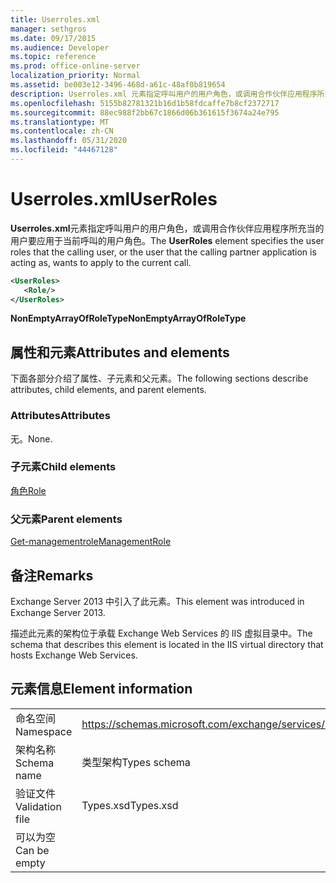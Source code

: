 ```yaml
---
title: Userroles.xml
manager: sethgros
ms.date: 09/17/2015
ms.audience: Developer
ms.topic: reference
ms.prod: office-online-server
localization_priority: Normal
ms.assetid: be003e12-3496-468d-a61c-48af0b819654
description: Userroles.xml 元素指定呼叫用户的用户角色，或调用合作伙伴应用程序所充当的用户要应用于当前呼叫的用户角色。
ms.openlocfilehash: 5155b82781321b16d1b58fdcaffe7b8cf2372717
ms.sourcegitcommit: 88ec988f2bb67c1866d06b361615f3674a24e795
ms.translationtype: MT
ms.contentlocale: zh-CN
ms.lasthandoff: 05/31/2020
ms.locfileid: "44467128"
---
```

# <a name="userroles"></a><span data-ttu-id="e50c5-103">Userroles.xml</span><span class="sxs-lookup"><span data-stu-id="e50c5-103">UserRoles</span></span>

<span data-ttu-id="e50c5-104">**Userroles.xml**元素指定呼叫用户的用户角色，或调用合作伙伴应用程序所充当的用户要应用于当前呼叫的用户角色。</span><span class="sxs-lookup"><span data-stu-id="e50c5-104">The **UserRoles** element specifies the user roles that the calling user, or the user that the calling partner application is acting as, wants to apply to the current call.</span></span> 
  
```XML
<UserRoles>
   <Role/>
</UserRoles>
```

 <span data-ttu-id="e50c5-105">**NonEmptyArrayOfRoleType**</span><span class="sxs-lookup"><span data-stu-id="e50c5-105">**NonEmptyArrayOfRoleType**</span></span>
## <a name="attributes-and-elements"></a><span data-ttu-id="e50c5-106">属性和元素</span><span class="sxs-lookup"><span data-stu-id="e50c5-106">Attributes and elements</span></span>

<span data-ttu-id="e50c5-107">下面各部分介绍了属性、子元素和父元素。</span><span class="sxs-lookup"><span data-stu-id="e50c5-107">The following sections describe attributes, child elements, and parent elements.</span></span>
  
### <a name="attributes"></a><span data-ttu-id="e50c5-108">Attributes</span><span class="sxs-lookup"><span data-stu-id="e50c5-108">Attributes</span></span>

<span data-ttu-id="e50c5-109">无。</span><span class="sxs-lookup"><span data-stu-id="e50c5-109">None.</span></span>
  
### <a name="child-elements"></a><span data-ttu-id="e50c5-110">子元素</span><span class="sxs-lookup"><span data-stu-id="e50c5-110">Child elements</span></span>

[<span data-ttu-id="e50c5-111">角色</span><span class="sxs-lookup"><span data-stu-id="e50c5-111">Role</span></span>](role.md)
  
### <a name="parent-elements"></a><span data-ttu-id="e50c5-112">父元素</span><span class="sxs-lookup"><span data-stu-id="e50c5-112">Parent elements</span></span>

[<span data-ttu-id="e50c5-113">Get-managementrole</span><span class="sxs-lookup"><span data-stu-id="e50c5-113">ManagementRole</span></span>](managementrole.md)
  
## <a name="remarks"></a><span data-ttu-id="e50c5-114">备注</span><span class="sxs-lookup"><span data-stu-id="e50c5-114">Remarks</span></span>

<span data-ttu-id="e50c5-115">Exchange Server 2013 中引入了此元素。</span><span class="sxs-lookup"><span data-stu-id="e50c5-115">This element was introduced in Exchange Server 2013.</span></span>
  
<span data-ttu-id="e50c5-116">描述此元素的架构位于承载 Exchange Web Services 的 IIS 虚拟目录中。</span><span class="sxs-lookup"><span data-stu-id="e50c5-116">The schema that describes this element is located in the IIS virtual directory that hosts Exchange Web Services.</span></span>
  
## <a name="element-information"></a><span data-ttu-id="e50c5-117">元素信息</span><span class="sxs-lookup"><span data-stu-id="e50c5-117">Element information</span></span>

|||
|:-----|:-----|
|<span data-ttu-id="e50c5-118">命名空间</span><span class="sxs-lookup"><span data-stu-id="e50c5-118">Namespace</span></span>  <br/> |https://schemas.microsoft.com/exchange/services/2006/types  <br/> |
|<span data-ttu-id="e50c5-119">架构名称</span><span class="sxs-lookup"><span data-stu-id="e50c5-119">Schema name</span></span>  <br/> |<span data-ttu-id="e50c5-120">类型架构</span><span class="sxs-lookup"><span data-stu-id="e50c5-120">Types schema</span></span>  <br/> |
|<span data-ttu-id="e50c5-121">验证文件</span><span class="sxs-lookup"><span data-stu-id="e50c5-121">Validation file</span></span>  <br/> |<span data-ttu-id="e50c5-122">Types.xsd</span><span class="sxs-lookup"><span data-stu-id="e50c5-122">Types.xsd</span></span>  <br/> |
|<span data-ttu-id="e50c5-123">可以为空</span><span class="sxs-lookup"><span data-stu-id="e50c5-123">Can be empty</span></span>  <br/> ||
   

